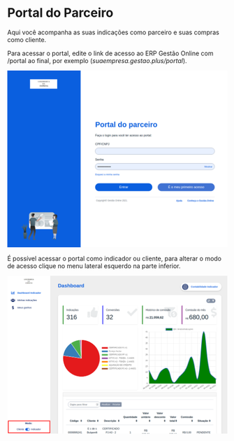 # Portal do Parceiro

Aqui você acompanha as suas indicações como parceiro e suas compras como cliente.

Para acessar o portal, edite o link de acesso ao ERP Gestão Online com /portal ao final, por exemplo (*suaempresa.gestao.plus/portal*).

![Login do Portal](/ERP/assets/portal/2_portal.png)

É possível acessar o portal como indicador ou cliente, para alterar o modo de acesso clique no menu lateral esquerdo na parte inferior.

![Trocar de Modo](/ERP/assets/portal/1_portal.png)